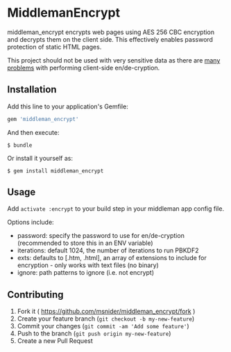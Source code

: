 # MiddlemanEncrypt

middleman_encrypt encrypts web pages using AES 256 CBC encryption and decrypts them on the client side. This effectively enables password protection of static HTML pages.

This project should not be used with very sensitive data as there are [many problems](http://matasano.com/articles/javascript-cryptography/)  with performing client-side en/de-cryption. 

## Installation

Add this line to your application's Gemfile:

```ruby
gem 'middleman_encrypt'
```

And then execute:

    $ bundle

Or install it yourself as:

    $ gem install middleman_encrypt

## Usage

Add `activate :encrypt` to your build step in your middleman app config file.

Options include:

* password: specify the password to use for en/de-cryption (recommended to store this in an ENV variable)
* iterations: default 1024, the number of iterations to run PBKDF2
* exts: defaults to [.htm, .html], an array of extensions to include for encryption - only works with text files (no binary)
* ignore: path patterns to ignore (i.e. not encrypt)

## Contributing

1. Fork it ( https://github.com/msnider/middleman_encrypt/fork )
2. Create your feature branch (`git checkout -b my-new-feature`)
3. Commit your changes (`git commit -am 'Add some feature'`)
4. Push to the branch (`git push origin my-new-feature`)
5. Create a new Pull Request
